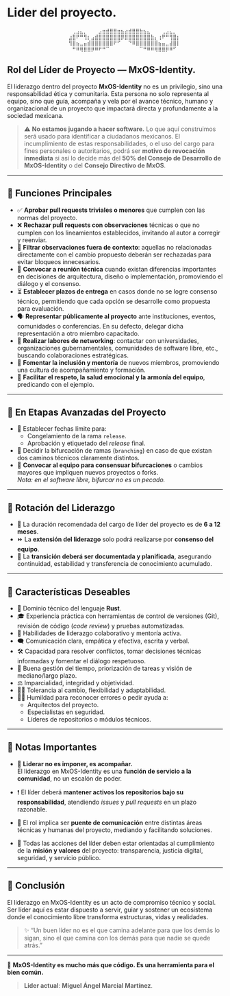 # Lider del proyecto.

```
                    ⠀⢀⣠⣄⡀⠀⠀⠀⣠⣶⣾⣿⣿⣶⣦⣴⣾⣿⣿⣷⣦⣄⠀⠀⠀⢀⣠⣄⡀⠀
                    ⣰⣿⠟⠛⢻⡆⣠⣾⣿⣿⣿⣿⣿⣿⡿⣿⣿⣿⣿⣿⣿⣿⣷⡄⢰⠟⠛⢻⣿⡆
                    ⢻⣿⣦⣀⣤⣾⣿⣿⣿⣿⣿⣿⠟⠋⠀⠀⠙⠿⣿⣿⣿⣿⣿⣿⣦⣤⣀⣼⣿⡇
                    ⠀⠛⠿⢿⣿⣿⡿⠿⠟⠛⠉⠀⠀⠀⠀⠀⠀⠀⠀⠉⠛⠿⠿⢿⣿⣿⡿⠿⠋⠀

```

## Rol del Líder de Proyecto — MxOS-Identity.


El liderazgo dentro del proyecto **MxOS-Identity** no es un privilegio, sino una responsabilidad ética y comunitaria. Esta persona no solo representa al equipo, sino que guía, acompaña y vela por el avance técnico, humano y organizacional de un proyecto que impactará directa y profundamente a la sociedad mexicana.

> ⚠️ **No estamos jugando a hacer software.** Lo que aquí construimos será usado para identificar a ciudadanos mexicanos. El incumplimiento de estas responsabilidades, o el uso del cargo para fines personales o autoritarios, podrá ser **motivo de revocación inmediata** si así lo decide más del **50% del Consejo de Desarrollo de MxOS-Identity** o del **Consejo Directivo de MxOS**.

---

## 🎯 Funciones Principales

- ✅ **Aprobar pull requests triviales o menores** que cumplen con las normas del proyecto.
- ❌ **Rechazar pull requests con observaciones** técnicas o que no cumplen con los lineamientos establecidos, invitando al autor a corregir y reenviar.
- 🧹 **Filtrar observaciones fuera de contexto**: aquellas no relacionadas directamente con el cambio propuesto deberán ser rechazadas para evitar bloqueos innecesarios.
- 🤝 **Convocar a reunión técnica** cuando existan diferencias importantes en decisiones de arquitectura, diseño o implementación, promoviendo el diálogo y el consenso.
- ⏳ **Establecer plazos de entrega** en casos donde no se logre consenso técnico, permitiendo que cada opción se desarrolle como propuesta para evaluación.
- 🗣️ **Representar públicamente al proyecto** ante instituciones, eventos, comunidades o conferencias. En su defecto, delegar dicha representación a otro miembro capacitado.
- 🤝 **Realizar labores de networking**: contactar con universidades, organizaciones gubernamentales, comunidades de software libre, etc., buscando colaboraciones estratégicas.
- 🌱 **Fomentar la inclusión y mentoría** de nuevos miembros, promoviendo una cultura de acompañamiento y formación.
- 💬 **Facilitar el respeto, la salud emocional y la armonía del equipo**, predicando con el ejemplo.

---

## 🔀 En Etapas Avanzadas del Proyecto

- 📆 Establecer fechas límite para:
  - Congelamiento de la rama `release`.
  - Aprobación y etiquetado del *release* final.
- 🌿 Decidir la bifurcación de ramas (`branching`) en caso de que existan dos caminos técnicos claramente distintos.
- 🧭 **Convocar al equipo para consensuar bifurcaciones** o cambios mayores que impliquen nuevos proyectos o forks.  
  *Nota: en el software libre, bifurcar no es un pecado.*

---

## 🔄 Rotación del Liderazgo

- 🔁 La duración recomendada del cargo de líder del proyecto es de **6 a 12 meses**.
- ⏩ La **extensión del liderazgo** solo podrá realizarse por **consenso del equipo**.
- 📓 La **transición deberá ser documentada y planificada**, asegurando continuidad, estabilidad y transferencia de conocimiento acumulado.

---

## 🧠 Características Deseables

- 🦀 Dominio técnico del lenguaje **Rust**.
- 🎓 Experiencia práctica con herramientas de control de versiones (Git), revisión de código (*code review*) y pruebas automatizadas.
- 🤝 Habilidades de liderazgo colaborativo y mentoría activa.
- 🗨️ Comunicación clara, empática y efectiva, escrita y verbal.
- 🛠️ Capacidad para resolver conflictos, tomar decisiones técnicas informadas y fomentar el diálogo respetuoso.
- 📅 Buena gestión del tiempo, priorización de tareas y visión de mediano/largo plazo.
- ⚖️ Imparcialidad, integridad y objetividad.
- 🧘‍♀️ Tolerancia al cambio, flexibilidad y adaptabilidad.
- 🙇‍♂️ Humildad para reconocer errores o pedir ayuda a:
  - Arquitectos del proyecto.
  - Especialistas en seguridad.
  - Líderes de repositorios o módulos técnicos.

---

## 🚨 Notas Importantes

- 🔐 **Liderar no es imponer, es acompañar.**  
  El liderazgo en MxOS-Identity es una **función de servicio a la comunidad**, no un escalón de poder.

- ❗ El líder deberá **mantener activos los repositorios bajo su responsabilidad**, atendiendo *issues* y *pull requests* en un plazo razonable.

- 👥 El rol implica ser **puente de comunicación** entre distintas áreas técnicas y humanas del proyecto, mediando y facilitando soluciones.

- 🧭 Todas las acciones del líder deben estar orientadas al cumplimiento de la **misión y valores** del proyecto: transparencia, justicia digital, seguridad, y servicio público.

---

## 📌 Conclusión

El liderazgo en MxOS-Identity es un acto de compromiso técnico y social. Ser líder aquí es estar dispuesto a servir, guiar y sostener un ecosistema donde el conocimiento libre transforma estructuras, vidas y realidades.

> ✨ “Un buen líder no es el que camina adelante para que los demás lo sigan, sino el que camina con los demás para que nadie se quede atrás.”

---

🚀 **MxOS-Identity es mucho más que código. Es una herramienta para el bien común.**


> **Lider actual**: __Miguel Ángel Marcial Martínez__.
